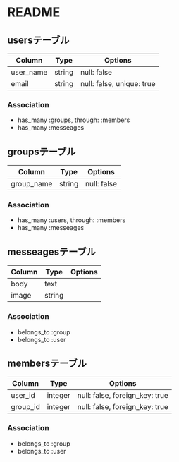 # README
## usersテーブル

|Column|Type|Options|
|------|----|-------|
|user_name|string|null: false|
|email|string|null: false, unique: true|

### Association
- has_many :groups, through: :members
- has_many :messeages

## groupsテーブル

|Column|Type|Options|
|------|----|-------|
|group_name|string|null: false|


### Association
- has_many :users, through: :members
- has_many :messeages

## messeagesテーブル

|Column|Type|Options|
|------|----|-------|
|body|text||
|image|string||

### Association
- belongs_to :group
- belongs_to :user

## membersテーブル

|Column|Type|Options|
|------|----|-------|
|user_id|integer|null: false, foreign_key: true|
|group_id|integer|null: false, foreign_key: true|

### Association
- belongs_to :group
- belongs_to :user
